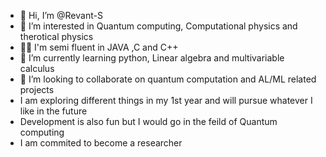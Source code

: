 - 👋 Hi, I’m @Revant-S
- 👀 I’m interested in Quantum computing, Computational physics and therotical physics
- 👨‍💻 I'm semi fluent in JAVA ,C and C++
- 🌱 I’m currently learning python, Linear algebra and multivariable calculus
- 💞️ I’m looking to collaborate on quantum computation and AL/ML related projects
-    I am exploring different things in my 1st year and will pursue whatever I like in the future
-    Development is also fun but I would go in the feild of Quantum computing
-    I am commited to become a researcher

<!---
Revant-S/Revant-S is a ✨ special ✨ repository because its `README.md` (this file) appears on your GitHub profile.
You can click the Preview link to take a look at your changes.
---nser
>
